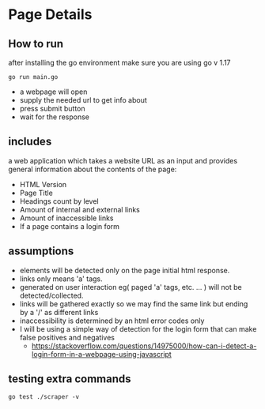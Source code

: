 # Page Details

## How to run

after installing the go environment 
make sure you are using go v 1.17
```
go run main.go
```
- a webpage will open 
- supply the needed url to get info about
- press submit button 
- wait for the response


## includes

a web application which takes a website URL as an input and provides general information
about the contents of the page:
- HTML Version
- Page Title
- Headings count by level
- Amount of internal and external links
- Amount of inaccessible links
- If a page contains a login form

## assumptions

- elements will be detected only on the page initial html response.
- links only means 'a' tags.
- generated on user interaction eg( paged 'a' tags, etc. ... ) will not be detected/collected.
- links will be gathered exactly so we may find the same link but ending by a '/' as different links
- inaccessibility is determined by an html error codes only
- I will be using a simple way of detection for the login form that can make false positives and negatives
    - https://stackoverflow.com/questions/14975000/how-can-i-detect-a-login-form-in-a-webpage-using-javascript


## testing extra commands

```
go test ./scraper -v
```
